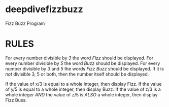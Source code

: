# deepdivefizzbuzz
Fizz Buzz Program
# RULES
For every number divisible by *3* the word *Fizz* should be displayed. For every number divisible by *5* the word *Buzz* should be displayed. For every number divisible by *3* and *5* the words *Fizz Buzz* should be displayed. If it is _not_ divisible 3, 5 or both, then the number itself should be displayed.

If the value of x/3 is equal to a whole integer, then display Fizz.
If the value of y/5 is equal to a whole integer, then display Buzz.
If the value of z/3 is a whole integer *AND* the value of z/5 is *ALSO* a whole integer, then display Fizz Buss.
